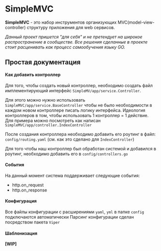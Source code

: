 # SimpleMVC
**SimpleMVC** - это набор инструментов организующих MVC(model-view-controller) структуру приложения для web сервисов.

_Данный проект пришется "для себя" и не претендует на широкое распространение в сообществе. Все решения сделанные в проекте стоит расценивать как процесс самообучения языку GO._

## Простая документация
#### Как добавить контроллер
Для того, чтобы создать новый контроллер, необходимо создать файл имплементирующий интерфейс `SimpleMV/app/service.Controller`.

Для этого можно нужно использовать `SimpleMVC/app/service.BaseController` чтобы не было необходимости в каждом новом контроллере писать логику интерфейса.
Идеология контроллеров в том, чтобы использовать 1 контроллер = 1 действие.
Для примера можно посмотреть как написан `SimpleMVC/app/controller.IndexController`

После создания контроллера необходимо добавить его роутинг в файл: `config/routing.yaml` (см. как это сделано для `IndexController`)

Для того чтобы наш контроллер был обработан системой и добавился в роутинг, необходимо добавить его в `config/controllers.go`

#### События
На данный момент система поддерживает следующие события:
- http.on_request
- http.on_response

#### Конфигурация
Все файлы конфигурации с расширениями `yaml`, `yml` в папке `config` подключаются автоматически
Парсинг конфигурации сделан посредством пакета `Viper`

#### Шаблонизация
**[WIP]**